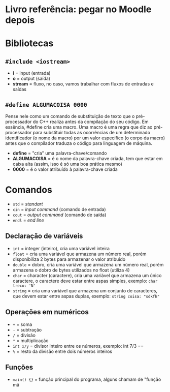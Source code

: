 # Livro referência: pegar no Moodle depois
# Bibliotecas
## `#include <iostream>`
* **i** = input (entrada)
* **o** = output (saída)
* **stream** = fluxo, no caso, vamos trabalhar com fluxos de entradas e saídas
## `#define ALGUMACOISA 0000`
Pense nele como um comando de substituição de texto que o pré-processador do C++ realiza antes da compilação do seu código. Em essência, #define cria uma macro. Uma macro é uma regra que diz ao pré-processador para substituir todas as ocorrências de um determinado identificador (o nome da macro) por um valor específico (o corpo da macro) antes que o compilador traduza o código para linguagem de máquina.
* **define** = "cria" uma palavra-chave/comando
* **ALGUMACOISA** = é o nome da palavra-chave criada, tem que estar em caixa alta (assim, isso é só uma boa prática mesmo)
* **0000** = é o valor atribuído à palavra-chave criada

# Comandos
* `std` = *standart*
* `cin` = *input command* (comando de entrada)
* `cout` = *output command* (comando de saída)
* `endl` = *end line*

## Declaração de variáveis
* `int` = integer (inteiro), cria uma variável inteira
* `float` = cria uma variável que armazena um número real, porém disponibiliza 2 bytes para armazenar o valor atribuído
* `double` = dobro, cria uma variável que armazena um número real, porém armazena o dobro de bytes utilizados no float (utiliza 4)
* `char` = character (caractere), cria uma variável que armazena um único caractere, o caractere deve estar entre aspas simples, exemplo: `char treco: 'N'`
* `string` = cria uma variável que armazena um conjunto de caracteres, que devem estar entre aspas duplas, exemplo: `string coisa: "sdkfh"`

## Operações em numéricos
* `+` = soma
* `-` = subtração
* `/` = divisão
* `*` = multiplicação
* `int x/y` =  divisor inteiro entre os números, exemplo: int 7/3 ==
* `%` = resto da divisão entre dois números inteiros

## Funções
* `main() {}` = função principal do programa, alguns chamam de "função mã